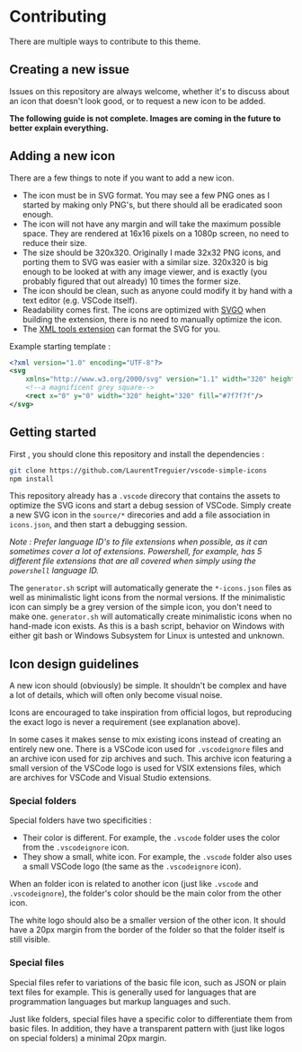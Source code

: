 # Contributing

There are multiple ways to contribute to this theme.

## Creating a new issue

Issues on this repository are always welcome, whether it's to discuss about an icon that doesn't look good, or to request a new icon to be added.

__The following guide is not complete. Images are coming in the future to better explain everything.__

## Adding a new icon

There are a few things to note if you want to add a new icon.
- The icon must be in SVG format. You may see a few PNG ones as I started by making only PNG's, but there should all be eradicated soon enough.
- The icon will not have any margin and will take the maximum possible space. They are rendered at 16x16 pixels on a 1080p screen, no need to reduce their size.
- The size should be 320x320. Originally I made 32x32 PNG icons, and porting them to SVG was easier with a similar size. 320x320 is big enough to be looked at with any image viewer, and is exactly (you probably figured that out already) 10 times the former size.
- The icon should be clean, such as anyone could modify it by hand with a text editor (e.g. VSCode itself).
- Readability comes first. The icons are optimized with [SVGO](https://www.npmjs.com/package/svgo) when building the extension, there is no need to manually optimize the icon.
- The [XML tools extension](https://marketplace.visualstudio.com/items?itemName=DotJoshJohnson.xml) can format the SVG for you.

Example starting template :
```xml
<?xml version="1.0" encoding="UTF-8"?>
<svg 
    xmlns="http://www.w3.org/2000/svg" version="1.1" width="320" height="320">
    <!--a magnificent grey square-->
    <rect x="0" y="0" width="320" height="320" fill="#7f7f7f"/>
</svg>
```

## Getting started

First , you should clone this repository and install the dependencies :
```sh
git clone https://github.com/LaurentTreguier/vscode-simple-icons
npm install
```

This repository already has a `.vscode` direcory that contains the assets to optimize the SVG icons and start a debug session of VSCode.
Simply create a new SVG icon in the `source/*` direcories and add a file association in `icons.json`, and then start a debugging session.

_Note : Prefer language ID's to file extensions when possible, as it can sometimes cover a lot of extensions.
Powershell, for example, has 5 different file extensions that are all covered when simply using the `powershell` language ID._

The `generator.sh` script will automatically generate the `*-icons.json` files as well as minimalistic light icons from the normal versions.
If the minimalistic icon can simply be a grey version of the simple icon, you don't need to make one.
`generator.sh` will automatically create minimalistic icons when no hand-made icon exists.
As this is a bash script, behavior on Windows with either git bash or Windows Subsystem for Linux is untested and unknown.

## Icon design guidelines

A new icon should (obviously) be simple. It shouldn't be complex and have a lot of details, which will often only become visual noise.

Icons are encouraged to take inspiration from official logos, but reproducing the exact logo is never a requirement (see explanation above).

In some cases it makes sense to mix existing icons instead of creating an entirely new one.
There is a VSCode icon used for `.vscodeignore` files and an archive icon used for zip archives and such.
This archive icon featuring a small version of the VSCode logo is used for VSIX extensions files, which are archives for VSCode and Visual Studio extensions.

### Special folders

Special folders have two specificities :
- Their color is different. For example, the `.vscode` folder uses the color from the `.vscodeignore` icon.
- They show a small, white icon. For example,  the `.vscode` folder also uses a small VSCode logo (the same as the `.vscodeignore` icon).

When an folder icon is related to another icon (just like `.vscode` and `.vscodeignore`), the folder's color should be the main color from the other icon.

The white logo should also be a smaller version of the other icon. It should have a 20px margin from the border of the folder so that the folder itself is still visible.

### Special files

Special files refer to variations of the basic file icon, such as JSON or plain text files for example.
This is generally used for languages that are programmation languages but markup languages and such.

Just like folders, special files have a specific color to differentiate them from basic files.
In addition, they have a transparent pattern with (just like logos on special folders) a minimal 20px margin.